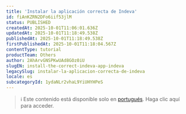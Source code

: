```yaml
---
title: 'Instalar la aplicación correcta de Indeva'
id: fiAnKZRN2DFo6iif53jlM
status: PUBLISHED
createdAt: 2025-10-01T11:06:01.636Z
updatedAt: 2025-10-01T11:18:49.538Z
publishedAt: 2025-10-01T11:18:49.538Z
firstPublishedAt: 2025-10-01T11:18:04.567Z
contentType: tutorial
productTeam: Others
author: 2AhArvGNSPKwUAd8GOz0iU
slugEN: install-the-correct-indeva-app-indeva
legacySlug: instalar-la-aplicacion-correcta-de-indeva
locale: es
subcategoryId: 1ydaNLr2vhaL9YiUHYHPeS
---
```


> ℹ️ Este contenido está disponible solo en [portugués](/pt/tutorial/instalar-o-aplicativo-correto-da-indeva--fiAnKZRN2DFo6iif53jlM). Haga clic aquí para acceder.
